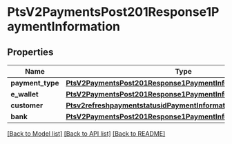 # PtsV2PaymentsPost201Response1PaymentInformation

## Properties
Name | Type | Description | Notes
------------ | ------------- | ------------- | -------------
**payment_type** | [**PtsV2PaymentsPost201Response1PaymentInformationPaymentType**](PtsV2PaymentsPost201Response1PaymentInformationPaymentType.md) |  | [optional] 
**e_wallet** | [**PtsV2PaymentsPost201Response1PaymentInformationEWallet**](PtsV2PaymentsPost201Response1PaymentInformationEWallet.md) |  | [optional] 
**customer** | [**Ptsv2refreshpaymentstatusidPaymentInformationCustomer**](Ptsv2refreshpaymentstatusidPaymentInformationCustomer.md) |  | [optional] 
**bank** | [**PtsV2PaymentsPost201Response1PaymentInformationBank**](PtsV2PaymentsPost201Response1PaymentInformationBank.md) |  | [optional] 

[[Back to Model list]](../README.md#documentation-for-models) [[Back to API list]](../README.md#documentation-for-api-endpoints) [[Back to README]](../README.md)


